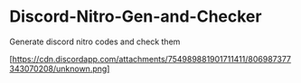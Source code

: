 # Discord-Nitro-Gen-and-Checker
Generate discord nitro codes and check them

[https://cdn.discordapp.com/attachments/754989881901711411/806987377343070208/unknown.png]
